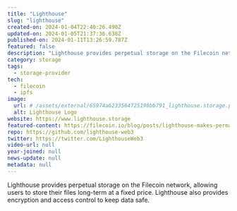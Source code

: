```yaml
---
title: "Lighthouse"
slug: "lighthouse"
created-on: 2024-01-04T22:40:26.490Z
updated-on: 2024-01-05T21:37:36.638Z
published-on: 2024-01-11T13:26:59.787Z
featured: false
description: "Lighthouse provides perpetual storage on the Filecoin network, allowing users to store their files long-term at a fixed price."
category: storage
tags:
  - storage-provider
tech:
  - filecoin
  - ipfs
image:
  url: # /assets/external/65974a6233564725198bb791_lighthouse.storage.png
  alt: Lighthouse Logo
website: https://www.lighthouse.storage
featured-content: https://filecoin.io/blog/posts/lighthouse-makes-permanent-storage-on-filecoin-easy-and-affordable/
repo: https://github.com/lighthouse-web3
twitter: https://twitter.com/LighthouseWeb3
video-url: null
year-joined: null
news-update: null
metadata: null
---
```


Lighthouse provides perpetual storage on the Filecoin network, allowing users to store their files long-term at a fixed price. Lighthouse also provides encryption and access control to keep data safe.
